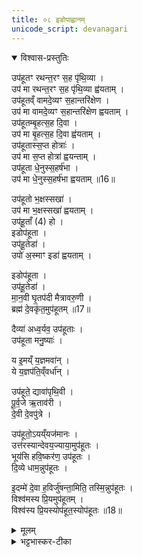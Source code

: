 ```yaml
---
title: ०८ इडोपाह्वानम्
unicode_script: devanagari
---
```



<details open><summary>विश्वास-प्रस्तुतिः</summary>

उप॑हूतꣳ रथन्त॒रꣳ स॒ह पृ॑थि॒व्या ।   
उप॑ मा रथन्त॒रꣳ स॒ह पृ॑थि॒व्या ह्व॑यताम् ।   
उप॑हूतव्ँ वामदे॒व्यꣳ स॒हान्तरि॑क्षेण ।   
उप॑ मा वामदे॒व्यꣳ स॒हान्तरि॑क्षेण ह्वयताम् ।   
उप॑हूतम्बृ॒हत्स॒ह दि॒वा ।   
उप॑ मा बृ॒हत्स॒ह दि॒वा ह्व॑यताम् ।   
उप॑हूतास्स॒प्त होत्राः॑ ।  
उप॑ मा स॒प्त होत्रा॑ ह्वयन्ताम् ।  
उप॑हूता धे॒नुस्स॒हर्ष॑भा ।  
उप॑ मा धे॒नुस्स॒हर्ष॑भा ह्वयताम् ॥16॥   

उप॑हूतो भ॒क्षस्सखा॑ ।  
उप॑ मा भ॒क्षस्सखा॑ ह्वयताम् ।  
उप॑हू॒ताँ (4) हो ।  
इडोप॑हूता ।   
उप॑हू॒तेडा॑ ।  
उपो॑ अ॒स्माꣳ इडा॑ ह्वयताम् ।  

इडोप॑हूता ।  
उप॑हू॒तेडा॑ ।  
मा॒न॒वी घृ॒तप॑दी मैत्रावरु॒णी ।  
ब्रह्म॑ दे॒वकृ॑त॒मुप॑हूतम् ॥17॥  

दैव्या॑ अध्व॒र्यव॒ उप॑हूताः ।  
उप॑हूता मनु॒ष्याः॑ ।  

य इ॒मय्ँ य॒ज्ञमवा॑न् ।  
ये य॒ज्ञप॑ति॒व्ँवर्धा॑न् ।  

उप॑हूते॒ द्यावा॑पृथि॒वी ।  
पू॒र्व॒जे ऋ॒ताव॑री ।  
दे॒वी दे॒वपु॑त्रे ।  

उप॑हूतो॒ऽयय्ँयज॑मानः ।  
उत्त॑रस्यान्देवय॒ज्याया॒मुप॑हूतः ।  
भूय॑सि हवि॒ष्कर॑ण॒ उप॑हूतः ।  
दि॒व्ये धाम॒न्नुप॑हूतः ।   

इ॒दम्मे॑ दे॒वा ह॒विर्जु॑षन्ता॒मिति॒ तस्मि॒न्नुप॑हूतः ।  
विश्व॑मस्य प्रि॒यमुप॑हूतम् ।  
विश्व॑स्य प्रि॒यस्योप॑हूत॒स्योप॑हूतः ॥18॥  
</details>

<details><summary>मूलम्</summary>

उप॑हूतꣳ रथन्त॒रꣳ स॒ह पृ॑थि॒व्या ।   
उप॑ मा रथन्त॒रꣳ स॒ह पृ॑थि॒व्या ह्व॑यताम् ।   
उप॑हूतव्ँ वामदे॒व्यꣳ स॒हान्तरि॑क्षेण ।   
उप॑ मा वामदे॒व्यꣳ स॒हान्तरि॑क्षेण ह्वयताम् ।   
उप॑हूतम्बृ॒हत्स॒ह दि॒वा ।   
उप॑ मा बृ॒हत्स॒ह दि॒वा ह्व॑यताम् ।   
उप॑हूतास्स॒प्त होत्राः॑ ।  
उप॑ मा स॒प्त होत्रा॑ ह्वयन्ताम् ।  
उप॑हूता धे॒नुस्स॒हर्ष॑भा ।  
उप॑ मा धे॒नुस्स॒हर्ष॑भा ह्वयताम् ॥16॥   

उप॑हूतो भ॒क्षस्सखा॑ ।  
उप॑ मा भ॒क्षस्सखा॑ ह्वयताम् ।  
उप॑हू॒ताँ (4) हो ।  
इडोप॑हूता ।   
उप॑हू॒तेडा॑ ।  
उपो॑ अ॒स्माꣳ इडा॑ ह्वयताम् ।  

इडोप॑हूता ।  
उप॑हू॒तेडा॑ ।  
मा॒न॒वी घृ॒तप॑दी मैत्रावरु॒णी ।  
ब्रह्म॑ दे॒वकृ॑त॒मुप॑हूतम् ॥17॥  

दैव्या॑ अध्व॒र्यव॒ उप॑हूताः ।  
उप॑हूता मनु॒ष्याः॑ ।  

य इ॒मय्ँ य॒ज्ञमवा॑न् ।  
ये य॒ज्ञप॑ति॒व्ँवर्धा॑न् ।  

उप॑हूते॒ द्यावा॑पृथि॒वी ।  
पू॒र्व॒जे ऋ॒ताव॑री ।  
दे॒वी दे॒वपु॑त्रे ।  

उप॑हूतो॒ऽयय्ँयज॑मानः ।  
उत्त॑रस्यान्देवय॒ज्याया॒मुप॑हूतः ।  
भूय॑सि हवि॒ष्कर॑ण॒ उप॑हूतः ।  
दि॒व्ये धाम॒न्नुप॑हूतः ।   

इ॒दम्मे॑ दे॒वा ह॒विर्जु॑षन्ता॒मिति॒ तस्मि॒न्नुप॑हूतः ।  
विश्व॑मस्य प्रि॒यमुप॑हूतम् ।  
विश्व॑स्य प्रि॒यस्योप॑हूत॒स्योप॑हूतः ॥18॥  
</details>

<details><summary>भट्टभास्कर-टीका</summary>

1अथेडोपाह्वानम् - उपहूतं रथन्तरमित्यादि ॥ रथन्तरादीनां साम्नां प्राथम्यादिना पृथिव्यादिभिः उपहूतवम् । यद्वा - रममाणानां तरं तारकं रथंतरं अन्नं तत्पृथिव्या सह उपहूतमित्यर्थः । शिष्टं स्पष्टम् ॥  

इति तैत्तिरीये ब्राह्मणे तृतीये पञ्चमे अष्टमोऽनुवाकः ॥  

</details>

